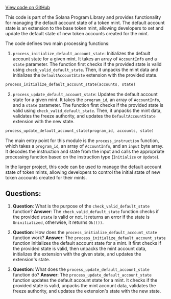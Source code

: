 [View code on GitHub](https://github.com/solana-labs/solana-program-library/token/program-2022/src/extension/default_account_state/processor.rs)

This code is part of the Solana Program Library and provides functionality for managing the default account state of a token mint. The default account state is an extension to the base token mint, allowing developers to set and update the default state of new token accounts created for the mint.

The code defines two main processing functions:

1. `process_initialize_default_account_state`: Initializes the default account state for a given mint. It takes an array of `AccountInfo` and a `state` parameter. The function first checks if the provided state is valid using `check_valid_default_state`. Then, it unpacks the mint data and initializes the `DefaultAccountState` extension with the provided state.

```rust
process_initialize_default_account_state(accounts, state)
```

2. `process_update_default_account_state`: Updates the default account state for a given mint. It takes the `program_id`, an array of `AccountInfo`, and a `state` parameter. The function first checks if the provided state is valid using `check_valid_default_state`. Then, it unpacks the mint data, validates the freeze authority, and updates the `DefaultAccountState` extension with the new state.

```rust
process_update_default_account_state(program_id, accounts, state)
```

The main entry point for this module is the `process_instruction` function, which takes a `program_id`, an array of `AccountInfo`, and an `input` byte array. It decodes the instruction and state from the input and calls the appropriate processing function based on the instruction type (`Initialize` or `Update`).

In the larger project, this code can be used to manage the default account state of token mints, allowing developers to control the initial state of new token accounts created for their mints.
## Questions: 
 1. **Question**: What is the purpose of the `check_valid_default_state` function?
   **Answer**: The `check_valid_default_state` function checks if the provided `state` is valid or not. It returns an error if the state is `Uninitialized`, otherwise, it returns `Ok(())`.

2. **Question**: How does the `process_initialize_default_account_state` function work?
   **Answer**: The `process_initialize_default_account_state` function initializes the default account state for a mint. It first checks if the provided state is valid, then unpacks the mint account data, initializes the extension with the given state, and updates the extension's state.

3. **Question**: What does the `process_update_default_account_state` function do?
   **Answer**: The `process_update_default_account_state` function updates the default account state for a mint. It checks if the provided state is valid, unpacks the mint account data, validates the freeze authority, and updates the extension's state with the new state.